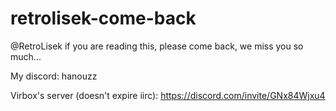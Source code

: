 # retrolisek-come-back
@RetroLisek if you are reading this, please come back, we miss you so much...

My discord: hanouzz

Virbox's server (doesn't expire iirc): https://discord.com/invite/GNx84Wjxu4

